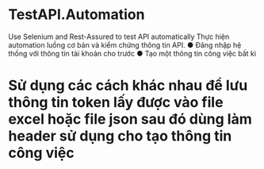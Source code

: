 # TestAPI.Automation
Use Selenium and Rest-Assured to test API automatically
Thực hiện automation luồng cơ bản  và kiểm chứng thông tin API.
● Đăng nhập hệ thống với thông tin tài khoản cho trước
● Tạo một thông tin công việc bất kì

# Sử dụng các cách khác nhau để lưu thông tin token lấy được vào file excel hoặc file json sau đó dùng làm header sử dụng cho tạo thông tin công việc
